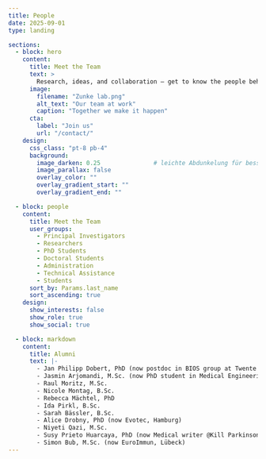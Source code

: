 ```yaml
---
title: People
date: 2025-09-01
type: landing

sections:
  - block: hero
    content:
      title: Meet the Team
      text: >
        Research, ideas, and collaboration — get to know the people behind our work.
      image:
        filename: "Zunke lab.png"
        alt_text: "Our team at work"
        caption: "Together we make it happen"
      cta:
        label: "Join us"
        url: "/contact/"
    design:
      css_class: "pt-8 pb-4"
      background:
        image_darken: 0.25               # leichte Abdunkelung für bessere Lesbarkeit
        image_parallax: false
        overlay_color: ""
        overlay_gradient_start: ""
        overlay_gradient_end: ""

  - block: people
    content:
      title: Meet the Team
      user_groups:
        - Principal Investigators
        - Researchers
        - PhD Students
        - Doctoral Students
        - Administration
        - Technical Assistance
        - Students
      sort_by: Params.last_name
      sort_ascending: true
    design:
      show_interests: false
      show_role: true
      show_social: true

  - block: markdown
    content:
      title: Alumni
      text: |-
        - Jan Philipp Dobert, PhD (now postdoc in BIOS group at Twente University)  
        - Jasmin Arjomandi, M.Sc. (now PhD student in Medical Engineering)  
        - Raul Moritz, M.Sc.  
        - Nicole Montag, B.Sc.  
        - Rebecca Mächtel, PhD  
        - Ida Pirkl, B.Sc.  
        - Sarah Bässler, B.Sc.  
        - Alice Drobny, PhD (now Evotec, Hamburg)  
        - Niyeti Qazi, M.Sc.  
        - Susy Prieto Huarcaya, PhD (now Medical writer @Kill Parkinson)  
        - Simon Bub, M.Sc. (now EuroImmun, Lübeck)  
---
```


